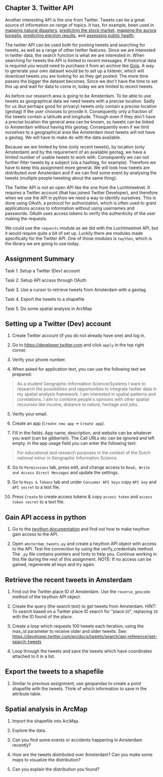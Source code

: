 ## Chapter 3. Twitter API

Another interesting API is the one from Twitter. Tweets can be a great source of information on range of topics. It has, for example, been used in [mapping natural disasters](http://www.ra.ethz.ch/CDStore/www2010/www/p851.pdf), [predicting the stock market](https://arxiv.org/pdf/1010.3003&), [mapping the aurora borealis](http://onlinelibrary.wiley.com/doi/10.1002/2015GL063709/full), [predicting election results](https://www.aaai.org/ocs/index.php/ICWSM/ICWSM10/paper/viewFile/1441/1852), and [assessing public health](https://www.aaai.org/ocs/index.php/ICWSM/ICWSM11/paper/viewFile/2880/3264).

The twitter API can be used both for posting tweets and searching for tweets, as well as a range of other twitter features. Since we are interested in twitter data, the search function is what we are interested in. When searching for tweets the API is limited to recent messages. If historical data is required you would need to purchase it from an archive like [Gnip](https://gnip.com/historical/). A way to generate your own dataset would be to set up a listener, which will download tweets you are looking for as they get posted. The more time passes the bigger the dataset becomes. Since we don't have the time to set this up and wait for data to come in, today we are limited to recent tweets.

As before our research area is going to be Amsterdam. To be able to use tweets as geographical data we need tweets with a precise location. Sadly for us (but perhaps good for privacy) tweets only contain a precise location (geotag) if the user chooses to provide it. Consequently only a fraction of the tweets contain a latitude and longitude. Though even if they don't have a precise location the general area can be known, so tweets can be linked to Amsterdam without having this geotag. Consequently even if we limit ourselves to a geographical area like Amsterdam most tweets will not have a geotag. We will have to make do with the data available.

Because we are limited by time (only recent tweets), by location (only Amsterdam) and by the requirement of an available geotag, we have a limited number of usable tweets to work with. Consequently we can not further filter tweets by a subject (via a hashtag, for example). Therefore we have to keep this assignment more general. We will look how tweets are distributed over Amsterdam and if we can find some event by analysing the tweets (multiple people tweeting about the same thing).

The Twitter API is not an open API like the one from the Luchtmeetnet. It requires a Twitter account (that has joined Twitter Developer), and therefore when we use the API in python we need a way to identify ourselves. This is done using OAuth, a protocol for authorization, which is often used to grant applications access to information without using usernames and passwords. OAuth uses access tokens to verify the authenticity of the user making the requests.

We could use the `requests` module as we did with the Luchtmeetnet API, but it would require quite a bit of set up. Luckily there are modules made specifically for the Twitter API. One of those modules is `twython`, which is the library we are going to use today.

## Assignment Summary

Task 1. Setup a Twitter (Dev) account

Task 2. Setup API access through OAuth

Task 3. Use a cursor to retrieve tweets from Amsterdam with a geotag

Task 4. Export the tweets to a shapefile

Task 5. Do some spatial analysis in ArcMap

## Setting up a Twitter (Dev) account

1. Create Twitter account (if you do not already have one) and log in.

2. Go to https://developer.twitter.com and click `apply` in the top right corner.

3. Verify your phone number.

4. When asked for application text, you can use the following text we prepared:

> As a student Geographic Information Science/Systems I want to research the possibilities and opportunities to integrate twitter data in my spatial analysis framework. I am interested in spatial patterns and correlations. I aim to combine people's opinions with other spatial recourses like income, distance to nature, heritage and jobs.

5. Verify your email.

6. Create an app (`Create new app` -> `Create app`).

7. Fill in the fields. App name, description, and website can be whatever you want (can be gibberish). The Call URLs etc can be ignored and left empty. In the app usage field you can enter the following text:

> For educational and research purposes in the context of the Dutch national minor in Geographic Information Science.

8. Go to `Permissions` tab, press edit, and change access to `Read, Write and Access Direct Messages` and update the settings.

9. Go to `Keys & Tokens` tab and under `Consumer API keys` copy `API key` and `API secret` to a text file.

10. Press `Create` to create access tokens & copy `access token` and `access token secret` to a text file.

## Gain API access in python

1. Go to the [twython documentation](https://twython.readthedocs.io/en/latest/usage/basic_usage.html) and find out how to make twython gain access to the API.

2. Open `amsterdam_tweets.py` and create a twython API object with access to the API. Test the connection by using the verify_credentials method. The `.py` file contains pointers and hints to help you. Continue working in this file during the rest of this assignment. NOTE: If no access can be gained, regenerate all keys and try again.

## Retrieve the recent tweets in Amsterdam

1. Find out the Twitter place ID of Amsterdam. Use the `reverse_geocode` method of the twython API object.

2. Create the query (the search text) to get tweets from Amsterdam. HINT: To search based on a Twitter place ID search for "place:`ID`", replacing `ID` with the ID found of the place.

3. Create a loop which requests 100 tweets each iteration, using the max_id parameter to receive older and older tweets. See: https://developer.twitter.com/en/docs/tweets/search/api-reference/get-search-tweets

4. Loop through the tweets and save the tweets which have coordinates attached to it in a list.

## Export the tweets to a shapefile

1. Similar to previous assignment, use geopandas to create a point shapefile with the tweets. Think of which information to save in the attribute table.

## Spatial analysis in ArcMap

1. Import the shapefile into ArcMap.

2. Explore the data.

3. Can you find some events or accidents happening in Amsterdam recently?

4. How are the tweets distributed over Amsterdam? Can you make some maps to visualize the distribution?

5. Can you explain the distribution you found?
